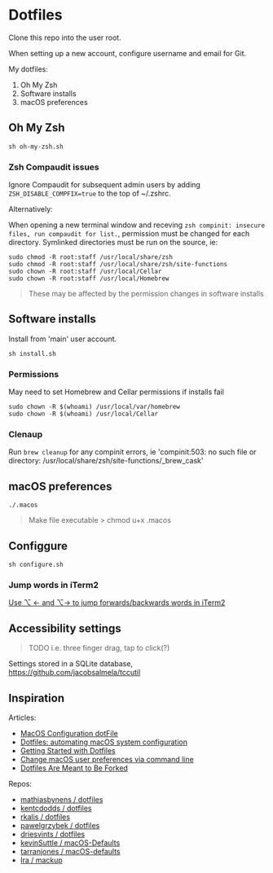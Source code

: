 # Dotfiles

Clone this repo into the user root.

When setting up a new account, configure username and email for Git.

My dotfiles:
1. Oh My Zsh
1. Software installs
1. macOS preferences

## Oh My Zsh

```
sh oh-my-zsh.sh
```

### Zsh Compaudit issues

Ignore Compaudit for subsequent admin users by adding `ZSH_DISABLE_COMPFIX=true` to the top of ~/.zshrc.

Alternatively:

When opening a new terminal window and receving `zsh compinit: insecure files, run compaudit for list.`, permission must be changed for each directory. Symlinked directories must be run on the source, ie:
```
sudo chmod -R root:staff /usr/local/share/zsh
sudo chmod -R root:staff /usr/local/share/zsh/site-functions
sudo chown -R root:staff /usr/local/Cellar
sudo chown -R root:staff /usr/local/Homebrew
```

> These may be affected by the permission changes in software installs

## Software installs

Install from 'main' user account.
```
sh install.sh
```

### Permissions
May need to set Homebrew and Cellar permissions if installs fail
```
sudo chown -R $(whoami) /usr/local/var/homebrew
sudo chown -R $(whoami) /usr/local/Cellar
```

### Clenaup

Run `brew cleanup` for any compinit errors, ie 'compinit:503: no such file or directory: /usr/local/share/zsh/site-functions/_brew_cask'

## macOS preferences

```
./.macos
```

> Make file executable > chmod u+x .macos

## Configgure

```
sh configure.sh
```

### Jump words in iTerm2

[Use ⌥ ← and ⌥→ to jump forwards/backwards words in iTerm2](https://coderwall.com/p/h6yfda/use-and-to-jump-forwards-backwards-words-in-iterm-2-on-os-x)

## Accessibility settings

> TODO i.e. three finger drag, tap to click(?)

Settings stored in a SQLite database, https://github.com/jacobsalmela/tccutil

## Inspiration

Articles:
+ [MacOS Configuration dotFile](https://wilsonmar.github.io/dotfiles/)
+ [Dotfiles: automating macOS system configuration](https://kalis.me/dotfiles-automating-macos-system-configuration/)
+ [Getting Started with Dotfiles](https://driesvints.com/blog/getting-started-with-dotfiles/)
+ [Change macOS user preferences via command line](https://pawelgrzybek.com/change-macos-user-preferences-via-command-line/)
+ [Dotfiles Are Meant to Be Forked](https://zachholman.com/2010/08/dotfiles-are-meant-to-be-forked/)

Repos:
+ [mathiasbynens / dotfiles](https://github.com/mathiasbynens/dotfiles)
+ [kentcdodds / dotfiles](https://github.com/kentcdodds/dotfiles)
+ [rkalis / dotfiles](https://github.com/rkalis/dotfiles)
+ [pawelgrzybek / dotfiles](https://github.com/pawelgrzybek/dotfiles)
+ [driesvints / dotfiles](https://github.com/driesvints/dotfiles)
+ [kevinSuttle / macOS-Defaults](https://github.com/kevinSuttle/macOS-Defaults)
+ [tarranjones / macOS-defaults](https://github.com/tarranjones/macOS-defaults)
+ [lra / mackup](https://github.com/lra/mackup)
